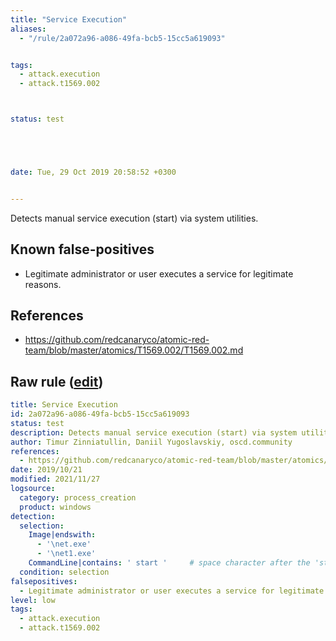 ```yaml
---
title: "Service Execution"
aliases:
  - "/rule/2a072a96-a086-49fa-bcb5-15cc5a619093"


tags:
  - attack.execution
  - attack.t1569.002



status: test





date: Tue, 29 Oct 2019 20:58:52 +0300


---
```


Detects manual service execution (start) via system utilities.

<!--more-->


## Known false-positives

* Legitimate administrator or user executes a service for legitimate reasons.



## References

* https://github.com/redcanaryco/atomic-red-team/blob/master/atomics/T1569.002/T1569.002.md


## Raw rule ([edit](https://github.com/SigmaHQ/sigma/edit/master/rules/windows/process_creation/proc_creation_win_service_execution.yml))
```yaml
title: Service Execution
id: 2a072a96-a086-49fa-bcb5-15cc5a619093
status: test
description: Detects manual service execution (start) via system utilities.
author: Timur Zinniatullin, Daniil Yugoslavskiy, oscd.community
references:
  - https://github.com/redcanaryco/atomic-red-team/blob/master/atomics/T1569.002/T1569.002.md
date: 2019/10/21
modified: 2021/11/27
logsource:
  category: process_creation
  product: windows
detection:
  selection:
    Image|endswith:
      - '\net.exe'
      - '\net1.exe'
    CommandLine|contains: ' start '     # space character after the 'start' keyword indicates that a service name follows, in contrast to `net start` discovery expression 
  condition: selection
falsepositives:
  - Legitimate administrator or user executes a service for legitimate reasons.
level: low
tags:
  - attack.execution
  - attack.t1569.002

```
